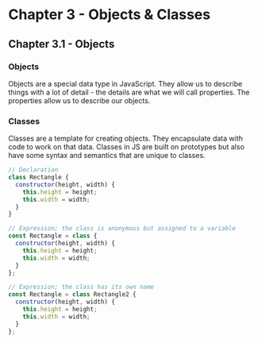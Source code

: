 # Chapter 3 - Objects & Classes
## Chapter 3.1 - Objects

### Objects
Objects are a special data type in JavaScript. 
They allow us to describe things with a lot of detail - the details are what we will call properties. 
The properties allow us to describe our objects.

### Classes
Classes are a template for creating objects. They encapsulate data with code to work on that data. 
Classes in JS are built on prototypes but also have some syntax and semantics that are unique to classes.
```javascript
// Declaration
class Rectangle {
  constructor(height, width) {
    this.height = height;
    this.width = width;
  }
}

// Expression; the class is anonymous but assigned to a variable
const Rectangle = class {
  constructor(height, width) {
    this.height = height;
    this.width = width;
  }
};

// Expression; the class has its own name
const Rectangle = class Rectangle2 {
  constructor(height, width) {
    this.height = height;
    this.width = width;
  }
};
```